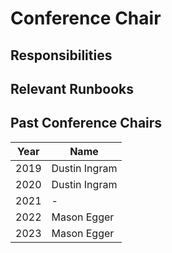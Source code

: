 # Conference Chair

## Responsibilities

## Relevant Runbooks

## Past Conference Chairs

Year | Name 
---- | ---- 
2019 | Dustin Ingram 
2020 | Dustin Ingram 
2021 | - 
2022 | Mason Egger 
2023 | Mason Egger 